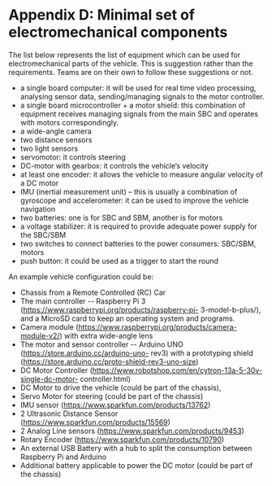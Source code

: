 # **Appendix D: Minimal set of electromechanical components**

The list below represents the list of equipment which can be used for electromechanical parts of the vehicle. This is suggestion rather than the requirements. Teams are on their own to follow these suggestions or not.

- a single board computer: it will be used for real time video processing, analysing sensor
data, sending/managing signals to the motor controller.
- a single board microcontroller + a motor shield: this combination of equipment receives
managing signals from the main SBC and operates with motors correspondingly.
- a wide-angle camera
- two distance sensors
- two light sensors
- servomotor: it controls steering
- DC-motor with gearbox: it controls the vehicle’s velocity
- at least one encoder: it allows the vehicle to measure angular velocity of a DC motor
- IMU (inertial measurement unit) – this is usually a combination of gyroscope and
accelerometer: it can be used to improve the vehicle navigation
- two batteries: one is for SBC and SBM, another is for motors
- a voltage stabilizer: it is required to provide adequate power supply for the SBC/SBM
- two switches to connect batteries to the power consumers: SBC/SBM, motors
- push button: it could be used as a trigger to start the round

An example vehicle configuration could be:

- Chassis from a Remote Controlled (RC) Car
- The main controller -- Raspberry Pi 3 (https://www.raspberrypi.org/products/raspberry-pi-
3-model-b-plus/), and a MicroSD card to keep an operating system and programs.
- Camera module (https://www.raspberrypi.org/products/camera-module-v2/) with extra
wide-angle lens
- The motor and sensor controller -- Arduino UNO (https://store.arduino.cc/arduino-uno-
rev3) with a prototyping shield (https://store.arduino.cc/proto-shield-rev3-uno-size)
- DC Motor Controller (https://www.robotshop.com/en/cytron-13a-5-30v-single-dc-motor-
controller.html)
- DC Motor to drive the vehicle (could be part of the chassis),
- Servo Motor for steering (could be part of the chassis)
- IMU sensor (https://www.sparkfun.com/products/13762)
- 2 Ultrasonic Distance Sensor (https://www.sparkfun.com/products/15569)
- 2 Analog Line sensors (https://www.sparkfun.com/products/9453)
- Rotary Encoder (https://www.sparkfun.com/products/10790)
- An external USB Battery with a hub to split the consumption between Raspberry Pi and Arduino
- Additional battery applicable to power the DC motor (could be part of the chassis)